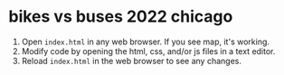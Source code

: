 # bikes vs buses 2022 chicago

1. Open `index.html` in any web browser. If you see map, it's working.
2. Modify code by opening the html, css, and/or js files in a text editor.
3. Reload `index.html` in the web browser to see any changes.
